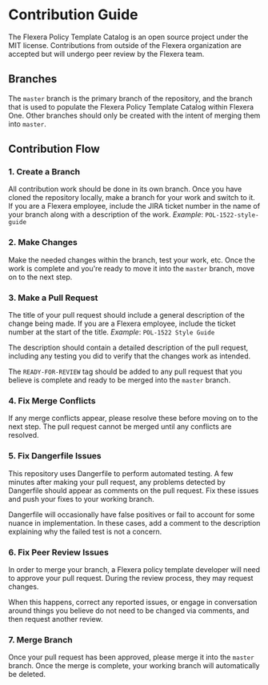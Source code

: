 # Contribution Guide

The Flexera Policy Template Catalog is an open source project under the MIT license. Contributions from outside of the Flexera organization are accepted but will undergo peer review by the Flexera team.

## Branches

The `master` branch is the primary branch of the repository, and the branch that is used to populate the Flexera Policy Template Catalog within Flexera One. Other branches should only be created with the intent of merging them into `master`.

## Contribution Flow

### 1. Create a Branch

All contribution work should be done in its own branch. Once you have cloned the repository locally, make a branch for your work and switch to it. If you are a Flexera employee, include the JIRA ticket number in the name of your branch along with a description of the work. _Example_: `POL-1522-style-guide`

### 2. Make Changes

Make the needed changes within the branch, test your work, etc. Once the work is complete and you're ready to move it into the `master` branch, move on to the next step.

### 3. Make a Pull Request

The title of your pull request should include a general description of the change being made. If you are a Flexera employee, include the ticket number at the start of the title. _Example_: `POL-1522 Style Guide`

The description should contain a detailed description of the pull request, including any testing you did to verify that the changes work as intended.

The `READY-FOR-REVIEW` tag should be added to any pull request that you believe is complete and ready to be merged into the `master` branch.

### 4. Fix Merge Conflicts

If any merge conflicts appear, please resolve these before moving on to the next step. The pull request cannot be merged until any conflicts are resolved.

### 5. Fix Dangerfile Issues

This repository uses Dangerfile to perform automated testing. A few minutes after making your pull request, any problems detected by Dangerfile should appear as comments on the pull request. Fix these issues and push your fixes to your working branch.

Dangerfile will occasionally have false positives or fail to account for some nuance in implementation. In these cases, add a comment to the description explaining why the failed test is not a concern.

### 6. Fix Peer Review Issues

In order to merge your branch, a Flexera policy template developer will need to approve your pull request. During the review process, they may request changes.

When this happens, correct any reported issues, or engage in conversation around things you believe do not need to be changed via comments, and then request another review.

### 7. Merge Branch

Once your pull request has been approved, please merge it into the `master` branch. Once the merge is complete, your working branch will automatically be deleted.
